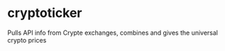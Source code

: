 # cryptoticker
Pulls API info from Crypte exchanges, combines and gives the universal crypto prices
